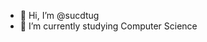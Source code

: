 - 👋 Hi, I’m @sucdtug
- 🌱 I’m currently studying Computer Science

<!---
sucdtug/sucdtug is a ✨ special ✨ repository because its `README.md` (this file) appears on your GitHub profile.
You can click the Preview link to take a look at your changes.
--->
